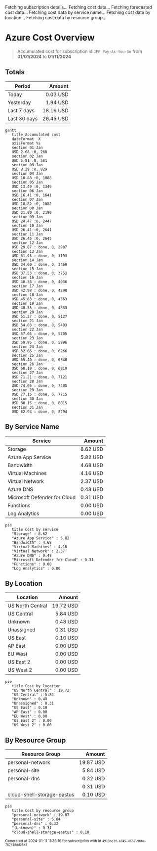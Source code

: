 Fetching subscription details...
Fetching cost data...
Fetching forecasted cost data...
Fetching cost data by service name...
Fetching cost data by location...
Fetching cost data by resource group...
# Azure Cost Overview

> Accumulated cost for subscription id `JPF Pay-As-You-Go` from **01/01/2024** to **01/11/2024**

## Totals

|Period|Amount|
|---|---:|
|Today|0.03 USD|
|Yesterday|1.94 USD|
|Last 7 days|18.16 USD|
|Last 30 days|26.45 USD|

```mermaid
gantt
   title Accumulated cost
   dateFormat  X
   axisFormat %s
   section 01 Jan
   USD 2.68 :0, 268
   section 02 Jan
   USD 5.81 :0, 581
   section 03 Jan
   USD 8.29 :0, 829
   section 04 Jan
   USD 10.88 :0, 1088
   section 05 Jan
   USD 13.49 :0, 1349
   section 06 Jan
   USD 16.41 :0, 1641
   section 07 Jan
   USD 18.82 :0, 1882
   section 08 Jan
   USD 21.90 :0, 2190
   section 09 Jan
   USD 24.47 :0, 2447
   section 10 Jan
   USD 26.41 :0, 2641
   section 11 Jan
   USD 26.45 :0, 2645
   section 12 Jan
   USD 29.07 : done, 0, 2907
   section 13 Jan
   USD 31.93 : done, 0, 3193
   section 14 Jan
   USD 34.60 : done, 0, 3460
   section 15 Jan
   USD 37.53 : done, 0, 3753
   section 16 Jan
   USD 40.36 : done, 0, 4036
   section 17 Jan
   USD 42.98 : done, 0, 4298
   section 18 Jan
   USD 45.63 : done, 0, 4563
   section 19 Jan
   USD 48.33 : done, 0, 4833
   section 20 Jan
   USD 51.27 : done, 0, 5127
   section 21 Jan
   USD 54.03 : done, 0, 5403
   section 22 Jan
   USD 57.05 : done, 0, 5705
   section 23 Jan
   USD 59.96 : done, 0, 5996
   section 24 Jan
   USD 62.66 : done, 0, 6266
   section 25 Jan
   USD 65.40 : done, 0, 6540
   section 26 Jan
   USD 68.19 : done, 0, 6819
   section 27 Jan
   USD 71.21 : done, 0, 7121
   section 28 Jan
   USD 74.05 : done, 0, 7405
   section 29 Jan
   USD 77.15 : done, 0, 7715
   section 30 Jan
   USD 80.15 : done, 0, 8015
   section 31 Jan
   USD 82.94 : done, 0, 8294
```

## By Service Name

|Service|Amount|
|---|---:|
|Storage|8.62 USD|
|Azure App Service|5.82 USD|
|Bandwidth|4.68 USD|
|Virtual Machines|4.16 USD|
|Virtual Network|2.37 USD|
|Azure DNS|0.48 USD|
|Microsoft Defender for Cloud|0.31 USD|
|Functions|0.00 USD|
|Log Analytics|0.00 USD|

```mermaid
pie
   title Cost by service
   "Storage" : 8.62
   "Azure App Service" : 5.82
   "Bandwidth" : 4.68
   "Virtual Machines" : 4.16
   "Virtual Network" : 2.37
   "Azure DNS" : 0.48
   "Microsoft Defender for Cloud" : 0.31
   "Functions" : 0.00
   "Log Analytics" : 0.00
```

## By Location

|Location|Amount|
|---|---:|
|US North Central|19.72 USD|
|US Central|5.84 USD|
|Unknown|0.48 USD|
|Unassigned|0.31 USD|
|US East|0.10 USD|
|AP East|0.00 USD|
|EU West|0.00 USD|
|US East 2|0.00 USD|
|US West 2|0.00 USD|

```mermaid
pie
   title Cost by location
   "US North Central" : 19.72
   "US Central" : 5.84
   "Unknown" : 0.48
   "Unassigned" : 0.31
   "US East" : 0.10
   "AP East" : 0.00
   "EU West" : 0.00
   "US East 2" : 0.00
   "US West 2" : 0.00
```

## By Resource Group

|Resource Group|Amount|
|---|---:|
|personal-network|19.87 USD|
|personal-site|5.84 USD|
|personal-dns|0.32 USD|
||0.31 USD|
|cloud-shell-storage-eastus|0.10 USD|

```mermaid
pie
   title Cost by resource group
   "personal-network" : 19.87
   "personal-site" : 5.84
   "personal-dns" : 0.32
   "(Unknown)" : 0.31
   "cloud-shell-storage-eastus" : 0.10
```

<sup>Generated at 2024-01-11 11:33:16 for subscription with id `4913be3f-a345-4652-9bba-767418dd25e3`</sup>
